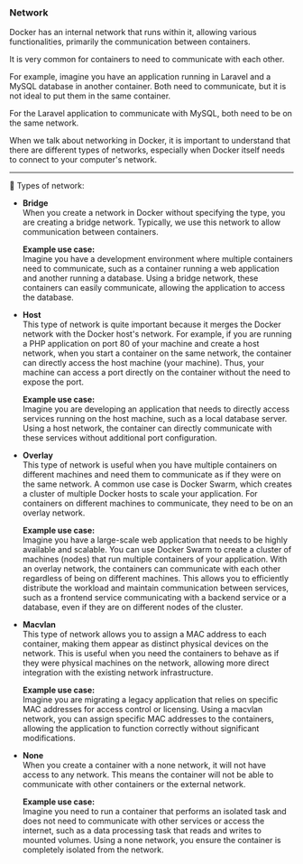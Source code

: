### Network
Docker has an internal network that runs within it, allowing various functionalities, primarily the communication between containers.

It is very common for containers to need to communicate with each other.

For example, imagine you have an application running in Laravel and a MySQL database in another container. Both need to communicate, but it is not ideal to put them in the same container.

For the Laravel application to communicate with MySQL, both need to be on the same network.

When we talk about networking in Docker, it is important to understand that there are different types of networks, especially when Docker itself needs to connect to your computer's network.

---

🛜 Types of network:
- **Bridge**  
  When you create a network in Docker without specifying the type, you are creating a bridge network. Typically, we use this network to allow communication between containers.

  **Example use case:**  
  Imagine you have a development environment where multiple containers need to communicate, such as a container running a web application and another running a database. Using a bridge network, these containers can easily communicate, allowing the application to access the database.

- **Host**  
  This type of network is quite important because it merges the Docker network with the Docker host's network. For example, if you are running a PHP application on port 80 of your machine and create a host network, when you start a container on the same network, the container can directly access the host machine (your machine). Thus, your machine can access a port directly on the container without the need to expose the port.

  **Example use case:**  
  Imagine you are developing an application that needs to directly access services running on the host machine, such as a local database server. Using a host network, the container can directly communicate with these services without additional port configuration.

- **Overlay**  
  This type of network is useful when you have multiple containers on different machines and need them to communicate as if they were on the same network. A common use case is Docker Swarm, which creates a cluster of multiple Docker hosts to scale your application. For containers on different machines to communicate, they need to be on an overlay network.

  **Example use case:**  
  Imagine you have a large-scale web application that needs to be highly available and scalable. You can use Docker Swarm to create a cluster of machines (nodes) that run multiple containers of your application. With an overlay network, the containers can communicate with each other regardless of being on different machines. This allows you to efficiently distribute the workload and maintain communication between services, such as a frontend service communicating with a backend service or a database, even if they are on different nodes of the cluster.

- **Macvlan**  
  This type of network allows you to assign a MAC address to each container, making them appear as distinct physical devices on the network. This is useful when you need the containers to behave as if they were physical machines on the network, allowing more direct integration with the existing network infrastructure.

  **Example use case:**  
  Imagine you are migrating a legacy application that relies on specific MAC addresses for access control or licensing. Using a macvlan network, you can assign specific MAC addresses to the containers, allowing the application to function correctly without significant modifications.

- **None**  
  When you create a container with a none network, it will not have access to any network. This means the container will not be able to communicate with other containers or the external network.

  **Example use case:**  
  Imagine you need to run a container that performs an isolated task and does not need to communicate with other services or access the internet, such as a data processing task that reads and writes to mounted volumes. Using a none network, you ensure the container is completely isolated from the network.